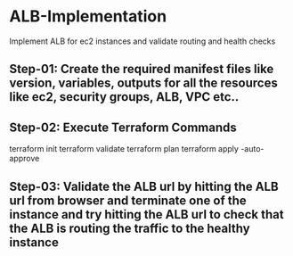 # ALB-Implementation
Implement ALB for ec2 instances and validate routing and health checks
## Step-01: Create the required manifest files like version, variables, outputs for all the resources like ec2, security groups, ALB, VPC etc..

## Step-02: Execute Terraform Commands
  terraform init
  terraform validate
  terraform plan
  terraform apply -auto-approve

## Step-03: Validate the ALB url by hitting the ALB url from browser and terminate one of the instance and try hitting the ALB url to check that the ALB is routing the               traffic to the healthy instance
